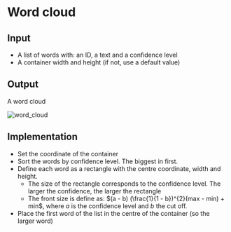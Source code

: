 # Word cloud

## Input

- A list of words with: an ID, a text and a confidence level  
- A container width and height (if not, use a default value)

## Output

A word cloud

![word_cloud](https://user-images.githubusercontent.com/43374563/230405197-985de0df-5e9b-4c76-9f38-04ba9bb5d6f0.png)

## Implementation

- Set the coordinate of the container
- Sort the words by confidence level. The biggest in first.
- Define each word as a rectangle with the centre coordinate, width and height.
  - The size of the rectangle corresponds to the confidence level. The larger the confidence, the larger the rectangle
  - The front size is define as: $(a - b) (\frac{1}{1 - b})^{2}(max - min) + min$, where $a$ is the confidence level and $b$ the cut off.
- Place the first word of the list in the centre of the container (so the larger word)
